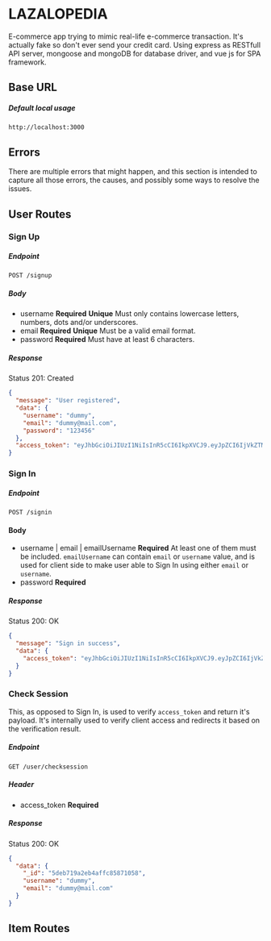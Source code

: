 # LAZALOPEDIA

E-commerce app trying to mimic real-life e-commerce transaction. It's actually fake so don't ever send your credit card. Using express as RESTfull API server, mongoose and mongoDB for database driver, and vue js for SPA framework.

## Base URL

##### Default local usage

```http
http://localhost:3000
```

## Errors

There are multiple errors that might happen, and this section is intended to capture all those errors, the causes, and possibly some ways to resolve the issues.

## User Routes

### Sign Up

##### Endpoint

```http
POST /signup
```

##### Body

- username **Required** **Unique** Must only contains lowercase letters, numbers, dots and/or underscores.
- email **Required** **Unique** Must be a valid email format.
- password **Required** Must have at least 6 characters.

##### Response

Status 201: Created

```json
{
  "message": "User registered",
  "data": {
    "username": "dummy",
    "email": "dummy@mail.com",
    "password": "123456"
  },
  "access_token": "eyJhbGciOiJIUzI1NiIsInR5cCI6IkpXVCJ9.eyJpZCI6IjVkZTMzMzM3NjJhNWI5MzNjNTFkNDY2NCIsImVtYWlsIjoiZHVtbXlAbWFpbC5jb20iLCJpYXQiOjE1NzUxNzIwNTd9.9Wr2WAdXEp0nlkAJJUvqm4uXGYspxIFfZe-xTaLaUG4"
}
```

### Sign In

##### Endpoint

```http
POST /signin
```

#### Body

- username | email | emailUsername **Required** At least one of them must be included. `emailUsername` can contain `email` or `username` value, and is used for client side to make user able to Sign In using either `email` or `username`.
- password **Required**

##### Response

Status 200: OK

```json
{
  "message": "Sign in success",
  "data": {
    "access_token": "eyJhbGciOiJIUzI1NiIsInR5cCI6IkpXVCJ9.eyJpZCI6IjVkZTMzMzM3NjJhNWI5MzNjNTFkNDY2NCIsImVtYWlsIjoiZHVtbXlAbWFpbC5jb20iLCJpYXQiOjE1NzUxNzIwNTd9.9Wr2WAdXEp0nlkAJJUvqm4uXGYspxIFfZe-xTaLaUG4"
  }
}
```

### Check Session

This, as opposed to Sign In, is used to verify `access_token` and return it's payload. It's internally used to verify client access and redirects it based on the verification result.

##### Endpoint

```http
GET /user/checksession
```

##### Header

- access_token **Required**

##### Response

Status 200: OK

```json
{
  "data": {
    "_id": "5deb719a2eb4affc85871058",
    "username": "dummy",
    "email": "dummy@mail.com"
  }
}
```

## Item Routes
